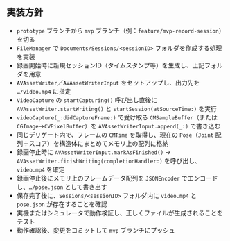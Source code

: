 ## 実装方針

- `prototype` ブランチから `mvp` ブランチ（例：`feature/mvp-record-session`）を切る
- `FileManager` で `Documents/Sessions/<sessionID>` フォルダを作成する処理を実装
- 録画開始時に新規セッションID（タイムスタンプ等）を生成し、上記フォルダを用意
- `AVAssetWriter`／`AVAssetWriterInput` をセットアップし、出力先を `…/video.mp4` に指定
- `VideoCapture` の `startCapturing()` 呼び出し直後に `AVAssetWriter.startWriting()` と `startSession(atSourceTime:)` を実行
- `videoCapture(_:didCaptureFrame:)` で受け取る `CMSampleBuffer`（または `CGImage`→`CVPixelBuffer`）を `AVAssetWriterInput.append(_:)` で書き込む
- 同じデリゲート内で、フレームの `CMTime` を取得し、現在の `Pose`（`Joint` 配列＋スコア）を構造体にまとめてメモリ上の配列に格納
- 録画停止時に `AVAssetWriterInput.markAsFinished()` → `AVAssetWriter.finishWriting(completionHandler:)` を呼び出し、`video.mp4` を確定
- 録画停止後にメモリ上のフレームデータ配列を `JSONEncoder` でエンコードし、`…/pose.json` として書き出す
- 保存完了後に、`Sessions/<sessionID>` フォルダ内に `video.mp4` と `pose.json` が存在することを確認
- 実機またはシミュレータで動作検証し、正しくファイルが生成されることをテスト
- 動作確認後、変更をコミットして `mvp` ブランチにプッシュ

